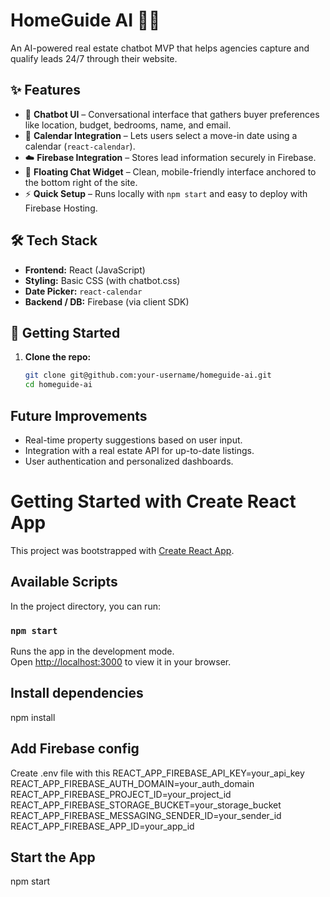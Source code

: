 # HomeGuide AI 🏡🤖

An AI-powered real estate chatbot MVP that helps agencies capture and qualify leads 24/7 through their website.

## ✨ Features

- 🧠 **Chatbot UI** – Conversational interface that gathers buyer preferences like location, budget, bedrooms, name, and email.
- 📅 **Calendar Integration** – Lets users select a move-in date using a calendar (`react-calendar`).
- ☁️ **Firebase Integration** – Stores lead information securely in Firebase.
- 💬 **Floating Chat Widget** – Clean, mobile-friendly interface anchored to the bottom right of the site.
- ⚡ **Quick Setup** – Runs locally with `npm start` and easy to deploy with Firebase Hosting.

## 🛠️ Tech Stack

- **Frontend:** React (JavaScript)
- **Styling:** Basic CSS (with chatbot.css)
- **Date Picker:** `react-calendar`
- **Backend / DB:** Firebase (via client SDK)

## 🚀 Getting Started

1. **Clone the repo:**
   ```bash
   git clone git@github.com:your-username/homeguide-ai.git
   cd homeguide-ai


## Future Improvements

- Real-time property suggestions based on user input.
- Integration with a real estate API for up-to-date listings.
- User authentication and personalized dashboards.

# Getting Started with Create React App

This project was bootstrapped with [Create React App](https://github.com/facebook/create-react-app).

## Available Scripts

In the project directory, you can run:

### `npm start`

Runs the app in the development mode.\
Open [http://localhost:3000](http://localhost:3000) to view it in your browser.

## Install dependencies
npm install

## Add Firebase config
Create .env file with this
REACT_APP_FIREBASE_API_KEY=your_api_key
REACT_APP_FIREBASE_AUTH_DOMAIN=your_auth_domain
REACT_APP_FIREBASE_PROJECT_ID=your_project_id
REACT_APP_FIREBASE_STORAGE_BUCKET=your_storage_bucket
REACT_APP_FIREBASE_MESSAGING_SENDER_ID=your_sender_id
REACT_APP_FIREBASE_APP_ID=your_app_id

## Start the App
npm start
